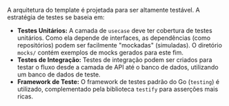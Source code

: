 A arquitetura do template é projetada para ser altamente testável. A estratégia de testes se baseia em:

- **Testes Unitários:** A camada de `usecase` deve ter cobertura de testes unitários. Como ela depende de interfaces, as dependências (como repositórios) podem ser facilmente "mockadas" (simuladas). O diretório `mocks/` contém exemplos de mocks gerados para este fim.
- **Testes de Integração:** Testes de integração podem ser criados para testar o fluxo desde a camada de API até o banco de dados, utilizando um banco de dados de teste.
- **Framework de Teste:** O framework de testes padrão do Go (`testing`) é utilizado, complementado pela biblioteca `testify` para asserções mais ricas.
